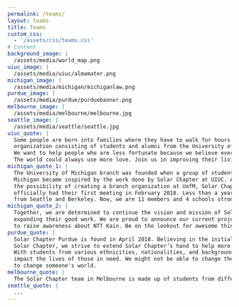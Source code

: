 ```yaml
---
permalink: /teams/
layout: teams
title: Teams
custom_css:
  - '/assets/css/teams.css'
# Content
background_image: |
  /assets/media/world_map.png
uiuc_image: |
  /assets/media/uiuc/almamater.png
michigan_image: |
  /assets/media/michigan/michiganlaw.png
purdue_image: |
  /assets/media/purdue/purduebanner.png
melbourne_image: |
  /assets/media/melbourne/melbourne.jpg
seattle_image: |
  /assets/media/seattle/seattle.jpg
uiuc_quote: |
  Some people are born into families where they have to walk for hours just to get water, all we have to do is turn on the faucet. Founded in 2017, we are Solar Chapter: a non-profit
  organization consisting of students and alumni from the University of Illinois at Urbana-Champaign.
  We want to help people who are less fortunate because we believe everyone deserves a shot at a better life.
  The world could always use more love. Join us in improving their living condition, education, and opportunity!
michigan_quote_1: |
  The University of Michigan branch was founded when a group of students at
  Michigan became inspired by the work done by Solar Chapter at UIUC. After reaching out and discussing
  the possibility of creating a branch organization at UofM, Solar Chapter at the University of Michigan
  officially had their first meeting in February 2018. Less than a year later, we are joined by members
  from Seattle and Berkeley. Now, we are 11 members and 4 schools strong!
michigan_quote_2: |
  Together, we are determined to continue the vision and mission of Solar Chapter by
  expanding their good work. We are proud to announce our current project, Makna, which is an initiative
  to raise awareness about NTT Kain. Be on the lookout for awesome things we have in store!
purdue_quote: |
  Solar Chapter Purdue is found in April 2018. Believing in the initial work of
  Solar Chapter, we strive to extend Solar Chapter’s hand to help more people around the world.
  With students from various ethnicities, nationalities, and backgrounds, we believe we can help
  impact the lives of those in need. We might not be able to change the world, but we might be able
  to change someone's world.
melbourne_quote: |
  The Solar Chapter team in Melbourne is made up of students from different universities with various skills who are united by the same drive to give back and empower the marginalized in Indonesia. We believe our lives are to be lived for the betterment of those around us. Use what you have and start somewhere.
seattle_quote: |
  ...
---
```

